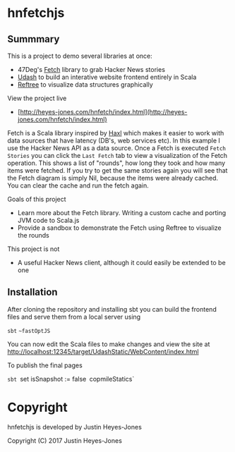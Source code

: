 # hnfetchjs

## Summmary

This is a project to demo several libraries at once:

* 47Deg's [Fetch](https://github.com/47deg/fetch) library to grab Hacker News stories
* [Udash](http://udash.io/) to build an interative website frontend entirely in Scala
* [Reftree](https://github.com/stanch/reftree) to visualize data structures graphically

View the project live
- [http://heyes-jones.com/hnfetch/index.html](http://heyes-jones.com/hnfetch/index.html) 

Fetch is a Scala library inspired by [Haxl](https://github.com/facebook/haxl) which makes it easier to work with data sources that have latency (DB's, web services etc). In this example I use the Hacker News API as a data source. Once a Fetch is executed `Fetch Stories` you can click the `Last Fetch` tab to view a visualization of the Fetch operation. This shows a list of "rounds", how long they took and how many items were fetched. If you try to get the same stories again you will see that the Fetch diagram is simply Nil, because the items were already cached. You can clear the cache and run the fetch again.

Goals of this project

* Learn more about the Fetch library. Writing a custom cache and porting JVM code to Scala.js
* Provide a sandbox to demonstrate the Fetch using Reftree to visualize the rounds

This project is not

* A useful Hacker News client, although it could easily be extended to be one

## Installation

After cloning the repository and installing sbt you can build the frontend files and serve them from a local server using

`sbt`
`~fastOptJS`

You can now edit the Scala files to make changes and view the site at [http://localhost:12345/target/UdashStatic/WebContent/index.html](http://localhost:12345/target/UdashStatic/WebContent/index.html)

To publish the final pages

`sbt
`set isSnapshot := false`
`copmileStatics`

[comment]: # (Start Copyright)
# Copyright

hnfetchjs is developed by Justin Heyes-Jones

Copyright (C) 2017 Justin Heyes-Jones

[comment]: # (End Copyright)






